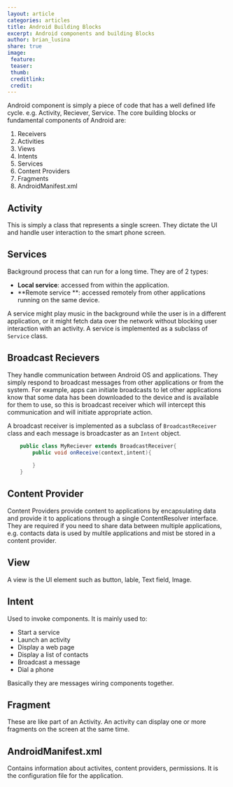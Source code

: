 ```yaml
---
layout: article
categories: articles
title: Android Building Blocks
excerpt: Android components and building Blocks
author: brian_lusina
share: true
image:
 feature: 
 teaser: 
 thumb: 
 creditlink: 
 credit: 
---
```


Android component is simply a piece of code that has a well defined life cycle. e.g. Activity, Reciever, Service. The core building blocks or fundamental components of Android are:
1. Receivers
2. Activities
3. Views
4. Intents
5. Services
6. Content Providers
7. Fragments
8. AndroidManifest.xml

## Activity

This is simply a class that represents a single screen. They dictate the UI and handle user interaction to the smart phone screen.

## Services

Background process that can run for a long time. They are of 2 types:
+ **Local service**: accessed from within the application.
+ **Remote service **: accessed remotely from other applications running on the same device.

A service might play music in the background while the user is in a different application, or it might fetch data over the network without blocking user interaction with an activity. A service is implemented as a subclass of `Service` class.


## Broadcast Recievers

They handle communication between Android OS and applications. They simply respond to broadcast messages from other applications or from the system. For example, apps can initiate broadcasts to let other applications know that some data has been downloaded to the device and is available for them to use, so this is broadcast receiver which will intercept this communication and will initiate appropriate action.

A broadcast receiver is implemented as a subclass of `BroadcastReceiver` class and each message is broadcaster as an `Intent` object.

```java
	public class MyReciever extends BroadcastReceiver{
    	public void onReceive(context,intent){
        
        }
    }
```

## Content Provider

Content Providers provide content to applications by encapsulating data and provide it to applications through  a single ContentResolver interface.
They are required if you need to share data between multiple applications, e.g. contacts data is used by multile applications and mist be stored in a content provider.

## View

A view is the UI element such as button, lable, Text field, Image.

## Intent

Used to invoke components. It is mainly used to:
+ Start a service
+ Launch an activity
+ Display a web page
+ Display a list of contacts
+ Broadcast a message
+ Dial a phone

Basically they are messages wiring components together.

## Fragment

These are like part of an Activity. An activity can display one or more fragments  on the screen at the same time.

## AndroidManifest.xml

Contains information about activites, content providers, permissions. It is the configuration file for the application.

